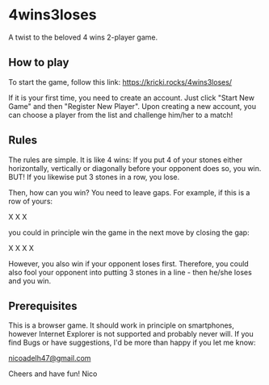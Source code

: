 # 4wins3loses
A twist to the beloved 4 wins 2-player game.

## How to play
To start the game, follow this link:
https://kricki.rocks/4wins3loses/

If it is your first time, you need to create an account. Just click "Start New Game" and then "Register New Player". Upon creating a new account, you can choose a player from the list and challenge him/her to a match!

## Rules
The rules are simple. It is like 4 wins: If you put 4 of your stones either horizontally, vertically or diagonally before your opponent does so, you win. BUT! If you likewise put 3 stones in a row, you lose.

Then, how can you win? You need to leave gaps. For example, if this is a row of yours:

X X   X

you could in principle win the game in the next move by closing the gap:

X X X X

However, you also win if your opponent loses first. Therefore, you could also fool your opponent into putting 3 stones in a line - then he/she loses and you win.

## Prerequisites
This is a browser game. It should work in principle on smartphones, however Internet Explorer is not supported and probably never will.
If you find Bugs or have suggestions, I'd be more than happy if you let me know:

nicoadelh47@gmail.com

Cheers and have fun!
Nico
